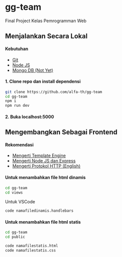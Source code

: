 # gg-team
Final Project Kelas Pemrogramman Web

## Menjalankan Secara Lokal

#### Kebutuhan
* [Git](https://git-scm.com/downloads)
* [Node JS](https://nodejs.org/en/)
* [Mongo DB (Not Yet)](https://www.mongodb.com)

#### 1. Clone repo dan install dependensi
```bash
git clone https://github.com/alfa-th/gg-team
cd gg-team
npm i
npm run dev
```
#### 2. Buka localhost:5000

## Mengembangkan Sebagai Frontend

#### Rekomendasi
* [Mengerti Template Engine](https://www.youtube.com/watch?v=1srD3Mdvf50)
* [Mengerti Node JS dan Express](https://www.youtube.com/watch?v=D7lpojnH10s)
* [Mengerti Protokol HTTP (English)](https://www.youtube.com/watch?v=iYM2zFP3Zn0)


#### Untuk menambahkan file html dinamis
```bash
cd gg-team
cd views
```
Untuk VSCode

```bash
code namafiledinamis.handlebars
```

#### Untuk menambahkan file html statis
```bash
cd gg-team
cd public
```

```bash
code namafilestatis.html
code namafilestatis.css
```




